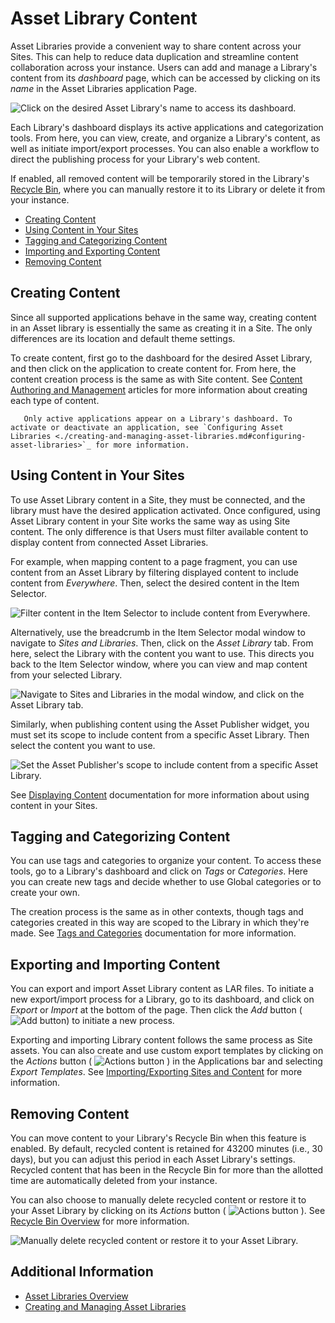 # Asset Library Content

Asset Libraries provide a convenient way to share content across your Sites. This can help to reduce data duplication and streamline content collaboration across your instance. Users can add and manage a Library's content from its *dashboard* page, which can be accessed by clicking on its *name* in the Asset Libraries application Page.

![Click on the desired Asset Library's name to access its dashboard.](./asset-library-content/images/01.png)

Each Library's dashboard displays its active applications and categorization tools. From here, you can view, create, and organize a Library's content, as well as initiate import/export processes. You can also enable a workflow to direct the publishing process for your Library's web content.

If enabled, all removed content will be temporarily stored in the Library's [Recycle Bin](../recycle-bin/configuring-the-recycle-bin.md), where you can manually restore it to its Library or delete it from your instance.

* [Creating Content](#creating-content)
* [Using Content in Your Sites](#using-content-in-your-sites)
* [Tagging and Categorizing Content](#tagging-and-categorizing-content)
* [Importing and Exporting Content](#importing-and-exporting-content)
* [Removing Content](#removing-content)

## Creating Content

Since all supported applications behave in the same way, creating content in an Asset library is essentially the same as creating it in a Site. The only differences are its location and default theme settings.

To create content, first go to the dashboard for the desired Asset Library, and then click on the application to create content for. From here, the content creation process is the same as with Site content. See [Content Authoring and Management](../../content_authoring_and_management.html) articles for more information about creating each type of content.

```note::
   Only active applications appear on a Library's dashboard. To activate or deactivate an application, see `Configuring Asset Libraries <./creating-and-managing-asset-libraries.md#configuring-asset-libraries>`_ for more information.
```

## Using Content in Your Sites

To use Asset Library content in a Site, they must be connected, and the library must have the desired application activated. Once configured, using Asset Library content in your Site works the same way as using Site content. The only difference is that Users must filter available content to display content from connected Asset Libraries.

For example, when mapping content to a page fragment, you can use content from an Asset Library by filtering displayed content to include content from *Everywhere*. Then, select the desired content in the Item Selector.

![Filter content in the Item Selector to include content from Everywhere.](./asset-library-content/images/02.png)

Alternatively, use the breadcrumb in the Item Selector modal window to navigate to *Sites and Libraries*. Then, click on the *Asset Library* tab. From here, select the Library with the content you want to use. This directs you back to the Item Selector window, where you can view and map content from your selected Library.

![Navigate to Sites and Libraries in the modal window, and click on the Asset Library tab.](./asset-library-content/images/03.png)

Similarly, when publishing content using the Asset Publisher widget, you must set its scope to include content from a specific Asset Library. Then select the content you want to use.

![Set the Asset Publisher's scope to include content from a specific Asset Library.](./asset-library-content/images/04.png)

See [Displaying Content](../../site-building/displaying_content.html) documentation for more information about using content in your Sites.

## Tagging and Categorizing Content

You can use tags and categories to organize your content. To access these tools, go to a Library's dashboard and click on *Tags* or *Categories*. Here you can create new tags and decide whether to use Global categories or to create your own.

The creation process is the same as in other contexts, though tags and categories created in this way are scoped to the Library in which they're made. See [Tags and Categories](../tags_and_categories.html) documentation for more information.

## Exporting and Importing Content

You can export and import Asset Library content as LAR files. To initiate a new export/import process for a Library, go to its dashboard, and click on *Export* or *Import* at the bottom of the page. Then click the *Add* button (![Add button](../../images/icon-add.png)) to initiate a new process.

Exporting and importing Library content follows the same process as Site assets. You can also create and use custom export templates by clicking on the *Actions* button ( ![Actions button](../../images/icon-actions.png) ) in the Applications bar and selecting *Export Templates*. See [Importing/Exporting Sites and Content](../../site-building/building-sites/importing-exporting-pages-and-content.md) for more information.

## Removing Content

You can move content to your Library's Recycle Bin when this feature is enabled. By default, recycled content is retained for 43200 minutes (i.e., 30 days), but you can adjust this period in each Asset Library's settings. Recycled content that has been in the Recycle Bin for more than the allotted time are automatically deleted from your instance.

You can also choose to manually delete recycled content or restore it to your Asset Library by clicking on its *Actions* button ( ![Actions button](../../images/icon-actions.png) ). See [Recycle Bin Overview](../recycle-bin/recycle-bin-overview.md) for more information.

![Manually delete recycled content or restore it to your Asset Library.](./asset-library-content/images/05.png)

## Additional Information

* [Asset Libraries Overview](./asset-libraries-overview.md)
* [Creating and Managing Asset Libraries](./creating-and-managing-asset-libraries.md)
